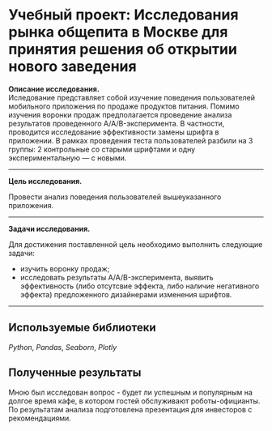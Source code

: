 # Учебный проект: Исследования рынка общепита в Москве для принятия решения об открытии нового заведения


**Описание исследования.**  
Иследование представляет собой изучение поведения пользователей мобильного приложения по продаже продуктов питания. Помимо изучения воронки продаж предполагается проведение анализа результатов проведенного A/A/B-эксперимента. В частности, проводится исследование эффективности замены шрифта в приложении. В рамках проведения теста пользователей разбили на 3 группы: 2 контрольные со старыми шрифтами и одну экспериментальную — с новыми.

_____    
**Цель исследования.**
    
Провести анализ поведения пользователей вышеуказанного приложения.
 
_____
**Задачи исследования.**

Для достижения поставленной цель необходимо выполнить следующие задачи:

- изучить воронку продаж;
- исследовать результаты A/A/B-эксперимента, выявить эффективность (либо отсутсвие эффекта, либо наличие негативного эффекта) предложенного дизайнерами изменения шрифтов.
_____

## Используемые библиотеки
*Python*, *Pandas*, *Seaborn*, *Plotly*

## Полученные результаты


Мною был исследован вопрос - будет ли успешным и популярным на долгое время кафе, в котором гостей обслуживают роботы-официанты. По результатам анализа подготовлена презентация для инвесторов с рекомендациями.
